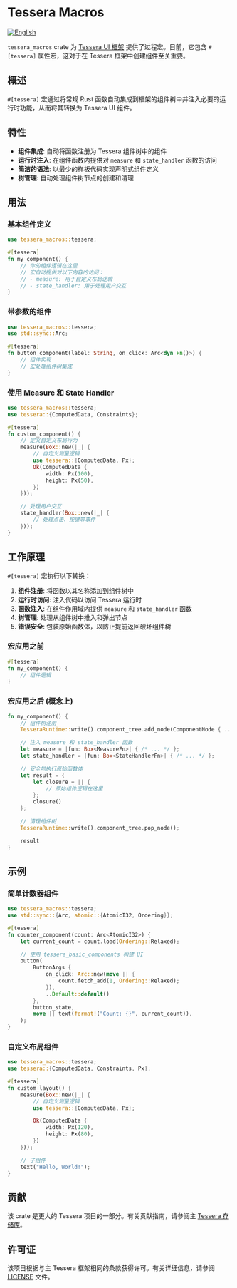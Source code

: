 # Tessera Macros

[![English][readme-en-badge]][readme-en-url]

[readme-en-badge]: https://img.shields.io/badge/README-English-blue.svg?style=for-the-badge&logo=readme
[readme-en-url]: https://github.com/tessera-ui/tessera/blob/main/tessera-ui-macros/README.md

`tessera_macros` crate 为 [Tessera UI 框架](https://github.com/tessera-ui/tessera) 提供了过程宏。目前，它包含 `#[tessera]` 属性宏，这对于在 Tessera 框架中创建组件至关重要。

## 概述

`#[tessera]` 宏通过将常规 Rust 函数自动集成到框架的组件树中并注入必要的运行时功能，从而将其转换为 Tessera UI 组件。

## 特性

- **组件集成**: 自动将函数注册为 Tessera 组件树中的组件
- **运行时注入**: 在组件函数内提供对 `measure` 和 `state_handler` 函数的访问
- **简洁的语法**: 以最少的样板代码实现声明式组件定义
- **树管理**: 自动处理组件树节点的创建和清理

## 用法

### 基本组件定义

```rust
use tessera_macros::tessera;

#[tessera]
fn my_component() {
    // 你的组件逻辑在这里
    // 宏自动提供对以下内容的访问：
    // - measure: 用于自定义布局逻辑
    // - state_handler: 用于处理用户交互
}
```

### 带参数的组件

```rust
use tessera_macros::tessera;
use std::sync::Arc;

#[tessera]
fn button_component(label: String, on_click: Arc<dyn Fn()>) {
    // 组件实现
    // 宏处理组件树集成
}
```

### 使用 Measure 和 State Handler

```rust
use tessera_macros::tessera;
use tessera::{ComputedData, Constraints};

#[tessera]
fn custom_component() {
    // 定义自定义布局行为
    measure(Box::new(|_| {
        // 自定义测量逻辑
        use tessera::{ComputedData, Px};
        Ok(ComputedData {
            width: Px(100),
            height: Px(50),
        })
    }));

    // 处理用户交互
    state_handler(Box::new(|_| {
        // 处理点击、按键等事件
    }));
}
```

## 工作原理

`#[tessera]` 宏执行以下转换：

1.  **组件注册**: 将函数以其名称添加到组件树中
2.  **运行时访问**: 注入代码以访问 Tessera 运行时
3.  **函数注入**: 在组件作用域内提供 `measure` 和 `state_handler` 函数
4.  **树管理**: 处理从组件树中推入和弹出节点
5.  **错误安全**: 包装原始函数体，以防止提前返回破坏组件树

### 宏应用之前

```rust
#[tessera]
fn my_component() {
    // 组件逻辑
}
```

### 宏应用之后 (概念上)

```rust
fn my_component() {
    // 组件树注册
    TesseraRuntime::write().component_tree.add_node(ComponentNode { ... });

    // 注入 measure 和 state_handler 函数
    let measure = |fun: Box<MeasureFn>| { /* ... */ };
    let state_handler = |fun: Box<StateHandlerFn>| { /* ... */ };

    // 安全地执行原始函数体
    let result = {
        let closure = || {
            // 原始组件逻辑在这里
        };
        closure()
    };

    // 清理组件树
    TesseraRuntime::write().component_tree.pop_node();

    result
}
```

## 示例

### 简单计数器组件

```rust
use tessera_macros::tessera;
use std::sync::{Arc, atomic::{AtomicI32, Ordering}};

#[tessera]
fn counter_component(count: Arc<AtomicI32>) {
    let current_count = count.load(Ordering::Relaxed);

    // 使用 tessera_basic_components 构建 UI
    button(
        ButtonArgs {
            on_click: Arc::new(move || {
                count.fetch_add(1, Ordering::Relaxed);
            }),
            ..Default::default()
        },
        button_state,
        move || text(format!("Count: {}", current_count)),
    );
}
```

### 自定义布局组件

```rust
use tessera_macros::tessera;
use tessera::{ComputedData, Constraints, Px};

#[tessera]
fn custom_layout() {
    measure(Box::new(|_| {
        // 自定义测量逻辑
        use tessera::{ComputedData, Px};

        Ok(ComputedData {
            width: Px(120),
            height: Px(80),
        })
    }));

    // 子组件
    text("Hello, World!");
}
```

## 贡献

该 crate 是更大的 Tessera 项目的一部分。有关贡献指南，请参阅主 [Tessera 存储库](https://github.com/tessera-ui/tessera)。

## 许可证

该项目根据与主 Tessera 框架相同的条款获得许可。有关详细信息，请参阅 [LICENSE](../LICENSE) 文件。
